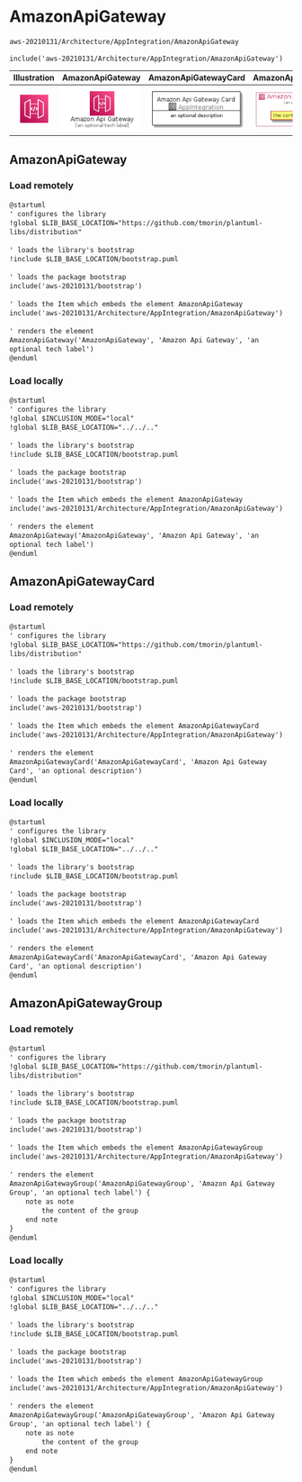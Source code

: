 # AmazonApiGateway


```text
aws-20210131/Architecture/AppIntegration/AmazonApiGateway
```

```text
include('aws-20210131/Architecture/AppIntegration/AmazonApiGateway')
```



| Illustration | AmazonApiGateway | AmazonApiGatewayCard | AmazonApiGatewayGroup |
| :---: | :---: | :---: | :---: |
| ![illustration for Illustration](../../../aws-20210131/Architecture/AppIntegration/AmazonApiGateway.png) | ![illustration for AmazonApiGateway](../../../aws-20210131/Architecture/AppIntegration/AmazonApiGateway.Local.png) | ![illustration for AmazonApiGatewayCard](../../../aws-20210131/Architecture/AppIntegration/AmazonApiGatewayCard.Local.png) | ![illustration for AmazonApiGatewayGroup](../../../aws-20210131/Architecture/AppIntegration/AmazonApiGatewayGroup.Local.png) |




## AmazonApiGateway

### Load remotely
```plantuml
@startuml
' configures the library
!global $LIB_BASE_LOCATION="https://github.com/tmorin/plantuml-libs/distribution"

' loads the library's bootstrap
!include $LIB_BASE_LOCATION/bootstrap.puml

' loads the package bootstrap
include('aws-20210131/bootstrap')

' loads the Item which embeds the element AmazonApiGateway
include('aws-20210131/Architecture/AppIntegration/AmazonApiGateway')

' renders the element
AmazonApiGateway('AmazonApiGateway', 'Amazon Api Gateway', 'an optional tech label')
@enduml
```

### Load locally
```plantuml
@startuml
' configures the library
!global $INCLUSION_MODE="local"
!global $LIB_BASE_LOCATION="../../.."

' loads the library's bootstrap
!include $LIB_BASE_LOCATION/bootstrap.puml

' loads the package bootstrap
include('aws-20210131/bootstrap')

' loads the Item which embeds the element AmazonApiGateway
include('aws-20210131/Architecture/AppIntegration/AmazonApiGateway')

' renders the element
AmazonApiGateway('AmazonApiGateway', 'Amazon Api Gateway', 'an optional tech label')
@enduml
```

## AmazonApiGatewayCard

### Load remotely
```plantuml
@startuml
' configures the library
!global $LIB_BASE_LOCATION="https://github.com/tmorin/plantuml-libs/distribution"

' loads the library's bootstrap
!include $LIB_BASE_LOCATION/bootstrap.puml

' loads the package bootstrap
include('aws-20210131/bootstrap')

' loads the Item which embeds the element AmazonApiGatewayCard
include('aws-20210131/Architecture/AppIntegration/AmazonApiGateway')

' renders the element
AmazonApiGatewayCard('AmazonApiGatewayCard', 'Amazon Api Gateway Card', 'an optional description')
@enduml
```

### Load locally
```plantuml
@startuml
' configures the library
!global $INCLUSION_MODE="local"
!global $LIB_BASE_LOCATION="../../.."

' loads the library's bootstrap
!include $LIB_BASE_LOCATION/bootstrap.puml

' loads the package bootstrap
include('aws-20210131/bootstrap')

' loads the Item which embeds the element AmazonApiGatewayCard
include('aws-20210131/Architecture/AppIntegration/AmazonApiGateway')

' renders the element
AmazonApiGatewayCard('AmazonApiGatewayCard', 'Amazon Api Gateway Card', 'an optional description')
@enduml
```

## AmazonApiGatewayGroup

### Load remotely
```plantuml
@startuml
' configures the library
!global $LIB_BASE_LOCATION="https://github.com/tmorin/plantuml-libs/distribution"

' loads the library's bootstrap
!include $LIB_BASE_LOCATION/bootstrap.puml

' loads the package bootstrap
include('aws-20210131/bootstrap')

' loads the Item which embeds the element AmazonApiGatewayGroup
include('aws-20210131/Architecture/AppIntegration/AmazonApiGateway')

' renders the element
AmazonApiGatewayGroup('AmazonApiGatewayGroup', 'Amazon Api Gateway Group', 'an optional tech label') {
    note as note
        the content of the group
    end note
}
@enduml
```

### Load locally
```plantuml
@startuml
' configures the library
!global $INCLUSION_MODE="local"
!global $LIB_BASE_LOCATION="../../.."

' loads the library's bootstrap
!include $LIB_BASE_LOCATION/bootstrap.puml

' loads the package bootstrap
include('aws-20210131/bootstrap')

' loads the Item which embeds the element AmazonApiGatewayGroup
include('aws-20210131/Architecture/AppIntegration/AmazonApiGateway')

' renders the element
AmazonApiGatewayGroup('AmazonApiGatewayGroup', 'Amazon Api Gateway Group', 'an optional tech label') {
    note as note
        the content of the group
    end note
}
@enduml
```

